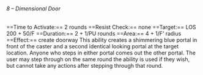 ###### 8 – Dimensional Door
==Time to Activate:== 2 rounds
==Resist Check:== none
==Target:== LOS 200 + 50/F
==Duration:== 2 + 1/PU rounds
==Area:== 4 + 1/F’ radius
==Effect:== create doorway
This ability creates a shimmering blue portal in front of the caster and a second identical looking portal at the target location. Anyone who steps in either portal comes out the other portal. The user may step through on the same round the ability is used if they wish, but cannot take any actions after stepping through that round.
